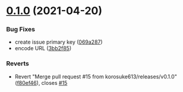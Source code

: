 # [0.1.0](https://github.com/korosuke613/linear-kintone-sync/compare/v0.0.0...v0.1.0) (2021-04-20)


### Bug Fixes

* create issue primary key ([069a287](https://github.com/korosuke613/linear-kintone-sync/commit/069a287ebca997cd713e608d970072607a259d79))
* encode URL ([3bb2f85](https://github.com/korosuke613/linear-kintone-sync/commit/3bb2f852e03ca3358f0ba921b83c85552499819d))


### Reverts

* Revert "Merge pull request #15 from korosuke613/releases/v0.1.0" ([f80ef46](https://github.com/korosuke613/linear-kintone-sync/commit/f80ef46b96cef8167d206fd1246932341157c661)), closes [#15](https://github.com/korosuke613/linear-kintone-sync/issues/15)



